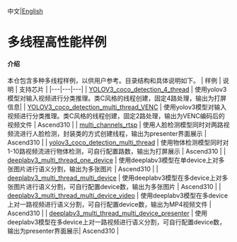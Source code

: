 中文|[English](README.md)

# 多线程高性能样例

#### 介绍
本仓包含多种多线程样例，以供用户参考。目录结构和具体说明如下。
| 样例  | 说明  | 支持芯片 |
|---|---|---|
| [YOLOV3_coco_detection_4_thread](./YOLOV3_coco_detection_4_thread)  | 使用yolov3模型对输入视频进行分类推理。类C风格的线程创建，固定4路处理，输出为打屏信息|
| [YOLOV3_coco_detection_multi_thread_VENC](./YOLOV3_coco_detection_multi_thread_VENC)  | 使用yolov3模型对输入视频进行分类推理。类C风格的线程创建，固定2路处理，输出为VENC编码后的视频文件 | Ascend310 |
| [multi_channels_rtsp](./multi_channels_rtsp)  | 使用人脸检测模型同时对两路视频流进行人脸检测，封装类的方式创建线程，输出为presenter界面展示 | Ascend310 |
| [yolov3_coco_detection_multi_thread](./yolov3_coco_detection_multi_thread)  | 使用物体检测模型同时对1-10路视频流进行物体检测，可自行配置路数，输出为打屏展示 | Ascend310 |
| [deeplabv3_multi_thread_one_device](./deeplabv3_multi_thread_one_device)  | 使用deeplabv3模型在单device上对多张图片进行语义分割，输出为多张图片 | Ascend310 |
| [deeplabv3_multi_thread_multi_device](./deeplabv3_multi_thread_multi_device)  | 使用deeplabv3模型在多device上对多张图片进行语义分割，可自行配置device数，输出为多张图片 | Ascend310 |
| [deeplabv3_multi_thread_multi_device_video](./deeplabv3_multi_thread_multi_device_video)  | 使用deeplabv3模型在多device上对一路视频进行语义分割，可自行配置device数，输出为MP4视频文件 | Ascend310 |
| [deeplabv3_multi_thread_multi_device_presenter](./deeplabv3_multi_thread_multi_device_presenter)  | 使用deeplabv3模型在多device上对一路视频进行语义分割，可自行配置device数，输出为presenter界面展示| Ascend310 |